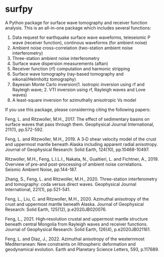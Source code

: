 # surfpy
A Python package for surface wave tomography and receiver function analysis.
This is an all-in-one package which includes several functions:
1. Data request for earthquake surface wave waveforms, teleseismic P wave (receiver function), continous waveforms (for ambient noise)
2. Ambient noise cross-correlation (two-station ambient noise interferometry)
3. Three-station ambient noise interferometry
4. Surface wave dispersion measurements (aftan)
5. Receiver function (rf) computation and harmonic stripping
6. Surface wave tomography (ray-based tomography and eikonal/Helmholtz tomography)
7. Bayesian Monte Carlo inversion(1. isotropic inversion using rf and Rayleigh wave; 2. VTI inversion using rf, Rayleigh waves and Love waves)
8. A least-square inversion for azimuthally anisotropic Vs model

If you use this package, please considerring citing the following papers:

Feng, L. and Ritzwoller, M.H., 2017. The effect of sedimentary basins on surface waves that pass through them. Geophysical Journal International, 211(1), pp.572-592.

Feng, L. and Ritzwoller, M.H., 2019. A 3‐D shear velocity model of the crust and uppermost mantle beneath Alaska including apparent radial anisotropy. Journal of Geophysical Research: Solid Earth, 124(10), pp.10468-10497.

Ritzwoller, M.H., Feng, L.I.L.I., Nakata, N., Gualtieri, L. and Fichtner, A., 2019. Overview of pre-and post-processing of ambient noise correlations. Seismic Ambient Noise, pp.144-187.

Zhang, S., Feng, L. and Ritzwoller, M.H., 2020. Three-station interferometry and tomography: coda versus direct waves. Geophysical Journal International, 221(1), pp.521-541.

Feng, L., Liu, C. and Ritzwoller, M.H., 2020. Azimuthal anisotropy of the crust and uppermost mantle beneath Alaska. Journal of Geophysical Research: Solid Earth, 125(12), p.e2020JB020076.

Feng, L., 2021. High‐resolution crustal and uppermost mantle structure beneath central Mongolia from Rayleigh waves and receiver functions. Journal of Geophysical Research: Solid Earth, 126(4), p.e2020JB021161.

Feng, L. and Díaz, J., 2022. Azimuthal anisotropy of the westernmost Mediterranean: New constraints on lithospheric deformation and geodynamical evolution. Earth and Planetary Science Letters, 593, p.117689.
